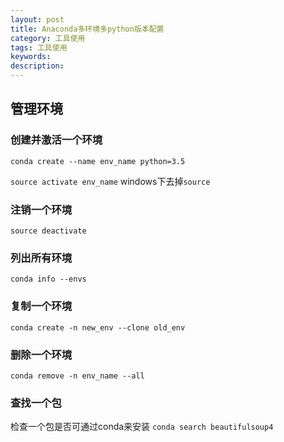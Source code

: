 ```yaml
---
layout: post
title: Anaconda多环境多python版本配置
category: 工具使用
tags: 工具使用
keywords:
description:
---
```


## 管理环境

### 创建并激活一个环境
`conda create --name env_name python=3.5`

`source activate env_name`
windows下去掉`source`

### 注销一个环境
`source deactivate`

### 列出所有环境
`conda info --envs`

### 复制一个环境
`conda create -n new_env --clone old_env`

### 删除一个环境
`conda remove -n env_name --all`

### 查找一个包
检查一个包是否可通过conda来安装
`conda search beautifulsoup4`
